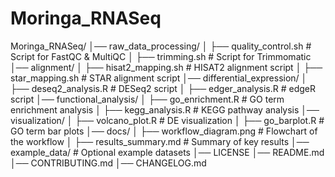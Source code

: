 # Moringa_RNASeq
Moringa_RNASeq/
│── raw_data_processing/
│   ├── quality_control.sh  # Script for FastQC & MultiQC
│   ├── trimming.sh         # Script for Trimmomatic
│── alignment/
│   ├── hisat2_mapping.sh   # HISAT2 alignment script
│   ├── star_mapping.sh     # STAR alignment script
│── differential_expression/
│   ├── deseq2_analysis.R   # DESeq2 script
│   ├── edger_analysis.R    # edgeR script
│── functional_analysis/
│   ├── go_enrichment.R     # GO term enrichment analysis
│   ├── kegg_analysis.R     # KEGG pathway analysis
│── visualization/
│   ├── volcano_plot.R      # DE visualization
│   ├── go_barplot.R        # GO term bar plots
│── docs/
│   ├── workflow_diagram.png  # Flowchart of the workflow
│   ├── results_summary.md    # Summary of key results
│── example_data/  # Optional example datasets
│── LICENSE
│── README.md
│── CONTRIBUTING.md
│── CHANGELOG.md
